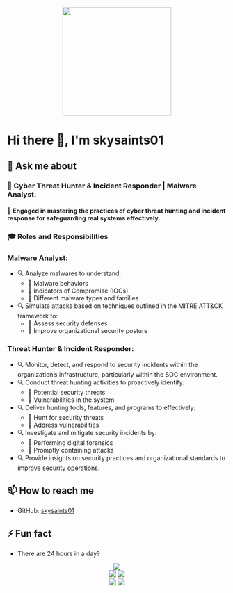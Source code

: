 <div align="center">
  <img src="https://github.com/skysaints/skysaints/blob/main/who_am_I__!_Black.png" width="250">
</div>

# Hi there 👋, I'm skysaints01

## 💬 Ask me about

 <div align="left"> 
<h3>💬 Cyber Threat Hunter & Incident Responder | Malware Analyst.</h3>

<h4>🚧 Engaged in mastering the practices of cyber threat hunting and incident response for safeguarding real systems effectively.</h4>

<h3>🎓 Roles and Responsibilities</h3>

<h3>Malware Analyst:</h3>
<ul>
  <li>🔍 Analyze malwares to understand:
    <ul>
      <li>🔸 Malware behaviors</li>
      <li>🔸 Indicators of Compromise (IOCs)</li>
      <li>🔸 Different malware types and families</li>
    </ul>
  </li>
  <li>🔍 Simulate attacks based on techniques outlined in the MITRE ATT&CK framework to:
    <ul>
      <li>🔸 Assess security defenses</li>
      <li>🔸 Improve organizational security posture</li>
    </ul>
  </li>
</ul>

<h3>Threat Hunter & Incident Responder:</h3>
<ul>
  <li>🔍 Monitor, detect, and respond to security incidents within the organization’s infrastructure, particularly within the SOC environment.</li>
  <li>🔍 Conduct threat hunting activities to proactively identify:
    <ul>
      <li>🔸 Potential security threats</li>
      <li>🔸 Vulnerabilities in the system</li>
    </ul>
  </li>
  <li>🔍 Deliver hunting tools, features, and programs to effectively:
    <ul>
      <li>🔸 Hunt for security threats</li>
      <li>🔸 Address vulnerabilities</li>
    </ul>
  </li>
  <li>🔍 Investigate and mitigate security incidents by:
    <ul>
      <li>🔸 Performing digital forensics</li>
      <li>🔸 Promptly containing attacks</li>
    </ul>
  </li>
  <li>🔍 Provide insights on security practices and organizational standards to improve security operations.</li>
</ul>
</div>

## 📫 How to reach me
- GitHub: [skysaints01](https://github.com/skysaints)
## ⚡ Fun fact
- There are 24 hours in a day?

</div>
<div align="center">
  <img src="http://github-profile-summary-cards.vercel.app/api/cards/profile-details?username=skysaints&theme=dark">
</div>

<div align="center">
  <img src="http://github-profile-summary-cards.vercel.app/api/cards/repos-per-language?username=skysaints&theme=dark">
  <img src="http://github-profile-summary-cards.vercel.app/api/cards/most-commit-language?username=skysaints&theme=dark">
</div>

<div align="center">
  <img src="http://github-profile-summary-cards.vercel.app/api/cards/stats?username=skysaints&theme=dark">
  <img src="http://github-profile-summary-cards.vercel.app/api/cards/productive-time?username=skysaints&theme=dark&utcOffset=8">
</div>
